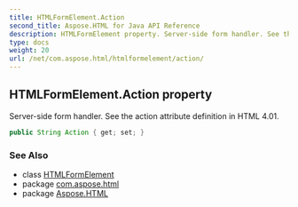 ```yaml
---
title: HTMLFormElement.Action
second_title: Aspose.HTML for Java API Reference
description: HTMLFormElement property. Server-side form handler. See the action attribute definition in HTML 4.01
type: docs
weight: 20
url: /net/com.aspose.html/htmlformelement/action/
---
```

## HTMLFormElement.Action property

Server-side form handler. See the action attribute definition in HTML 4.01.

```java
public String Action { get; set; }
```

### See Also

* class [HTMLFormElement](../)
* package [com.aspose.html](../../htmlformelement/)
* package [Aspose.HTML](../../../)
